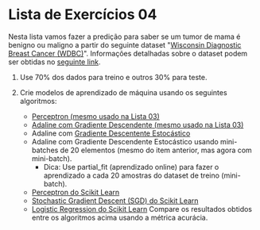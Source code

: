 # Lista de Exercícios 04 

Nesta lista vamos fazer a predição para saber se um tumor de mama é benigno ou maligno a partir do seguinte dataset "[Wisconsin Diagnostic Breast Cancer (WDBC)](https://www.google.com/url?q=https%3A%2F%2Farchive.ics.uci.edu%2Fml%2Fmachine-learning-databases%2Fbreast-cancer-wisconsin%2Fwdbc.data&sa=D&sntz=1&usg=AFQjCNHGQiH_ahI6h2kbhF2AnFRjnXo7nQ)". Informações detalhadas sobre o dataset podem ser obtidas no [seguinte link](https://www.google.com/url?q=https%3A%2F%2Farchive.ics.uci.edu%2Fml%2Fmachine-learning-databases%2Fbreast-cancer-wisconsin%2Fwdbc.names&sa=D&sntz=1&usg=AFQjCNH7eKkmqe3M3TJAUFwZG9Gt1uZCCQ). 

1. Use 70% dos dados para treino e outros 30% para teste.

2. Crie modelos de aprendizado de máquina  usando os seguintes algoritmos:
    + [Perceptron (mesmo usado na Lista 03)](https://gist.github.com/regispires/8607f019ac4264c9de8412b172b0d0d7)
    + [Adaline com Gradiente Descendente (mesmo usado na Lista 03)](https://gist.github.com/regispires/acf2b070d243de7a2bd3308cf1c8e821)
    + Adaline com  [Gradiente Descentente Estocástico](https://gist.github.com/regispires/03c1f96458a239314cfc6385fe12e9ac)
    + Adaline com Gradiente Descendente Estocástico usando mini-batches de 20 elementos (mesmo do item anterior, mas agora com mini-batch).
        + Dica: Use partial_fit (aprendizado online) para fazer o aprendizado a cada 20 amostras do dataset de treino (mini-batch).
    + [Perceptron do Scikit Learn](https://scikit-learn.org/stable/modules/generated/sklearn.linear_model.Perceptron.html)
    + [Stochastic Gradient Descent (SGD) do Scikit Learn](https://scikit-learn.org/stable/modules/generated/sklearn.linear_model.SGDClassifier.html)
    + [Logistic Regression do Scikit Learn](https://scikit-learn.org/stable/modules/generated/sklearn.linear_model.LogisticRegression.html)
Compare os resultados obtidos entre os algoritmos acima usando a métrica acurácia.